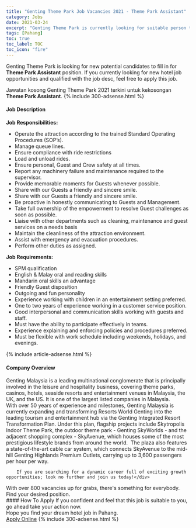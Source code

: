 ```yaml
---
title: "Genting Theme Park Job Vacancies 2021 - Theme Park Assistant" 
category: Jobs 
date: 2021-03-24 
excerpt: "Genting Theme Park is currently looking for suitable person to fill in the Theme Park Assistant which positioned at Pahang" 
tags: [Pahang] 
toc: true 
toc_label: TOC 
toc_icon: "fire" 
--- 
```


<p>Genting Theme Park is looking for new potential candidates to fill in for <b>Theme Park Assistant</b> position. If you currently looking for new hotel job opportunities and qualified with the job desc, feel free to apply this job.
</p>Jawatan kosong Genting Theme Park 2021 terkini untuk kekosongan <b>Theme Park Assistant</b>. 
{% include 300-adsense.html %} 
<div><div><h4>Job Description</h4></div><div><div><span><div><div><strong>Job Responsibilities:</strong></div><ul><li>Operate the attraction according to the trained Standard Operating Procedures (SOP&#8217;s).</li><li>Manage queue lines.</li><li>Ensure compliance with ride restrictions</li><li>Load and unload rides.</li><li>Ensure personal, Guest and Crew safety at all times.</li><li>Report any machinery failure and maintenance required to the supervisor.</li><li>Provide memorable moments for Guests whenever possible.</li><li>Share with our Guests a friendly and sincere smile.</li><li>Share with our Guests a friendly and sincere smile.</li><li>Be proactive in honestly communicating to Guests and Management.</li><li>Take full ownership of the empowerment to resolve Guest challenges as soon as possible.</li><li>Liaise with other departments such as cleaning, maintenance and guest services on a needs basis</li><li>Maintain the cleanliness of the attraction environment.</li><li>Assist with emergency and evacuation procedures.</li><li>Perform other duties as assigned.</li></ul><div><strong>Job Requirements:</strong></div><ul><li>SPM qualification</li><li>English &amp; Malay oral and reading skills</li><li>Mandarin oral skills an advantage</li><li>Friendly Guest disposition</li><li>Outgoing and fun personality</li><li>Experience working with children in an entertainment setting preferred.</li><li>One to two years of experience working in a customer service position.</li><li>Good interpersonal and communication skills working with guests and staff.</li><li>Must have the ability to participate effectively in teams.</li><li>Experience explaining and enforcing policies and procedures preferred.</li><li>Must be flexible with work schedule including weekends, holidays, and evenings.</li></ul></div></span></div></div></div> 
{% include article-adsense.html %} 
<div><div><h4>Company Overview</h4></div><div><div><span><div><div>
<div>
<div>
			Genting Malaysia is a leading multinational conglomerate that is principally involved in the leisure and hospitality business, covering theme parks, casinos, hotels, seaside resorts and entertainment venues in Malaysia, the UK, and the US. It is one of the largest listed companies in Malaysia.</div>
<div>
			With over 50 years of experience and milestones, Genting Malaysia is currently expanding and transforming Resorts World Genting into the leading tourism and entertainment hub via the Genting Integrated Resort Transformation Plan. Under this plan, flagship projects include Skytropolis Indoor Theme Park, the outdoor theme park - Genting SkyWorlds - and the adjacent shopping complex - SkyAvenue, which houses some of the most prestigious lifestyle brands from around the world.&#160; The plaza also features a state-of-the-art cable car system, which connects SkyAvenue to the mid-hill Genting Highlands Premium Outlets, carrying up to 3,600 passengers per hour per way.</div>
		
		If you are searching for a dynamic career full of exciting growth opportunities; look no further and join us today!</div>
<div>
		With over 800 vacancies up for grabs, there's something for everybody. Find your desired position.</div>
</div></div></span></div></div></div> 
#### How To Apply 
If you confident and feel that this job is suitable to you, go ahead take your action now. <br/> 
Hope you find your dream hotel job in Pahang. <br/> 
<a href="https://www.jobstreet.com.my/en/job/theme-park-assistant-4515633?jobId=jobstreet-my-job-4515633" class="btn btn--info" target="_blank" rel="nofollow noopenner">Apply Online</a> 
{% include 300-adsense.html %} 